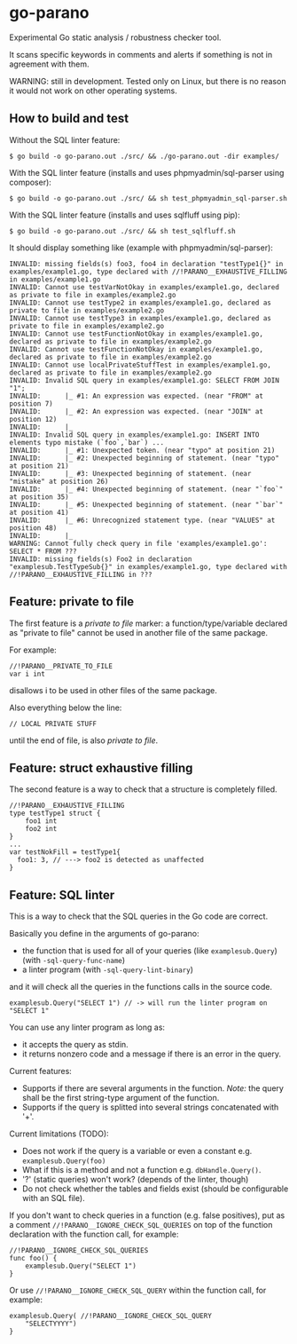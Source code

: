 # go-parano
Experimental Go static analysis / robustness checker tool.

It scans specific keywords in comments and alerts if something is not in agreement with them.

WARNING: still in development. Tested only on Linux, but there is no reason it would not work on other operating systems.

## How to build and test

Without the SQL linter feature:
```
$ go build -o go-parano.out ./src/ && ./go-parano.out -dir examples/
```

With the SQL linter feature (installs and uses phpmyadmin/sql-parser using composer):
```
$ go build -o go-parano.out ./src/ && sh test_phpmyadmin_sql-parser.sh
```
With the SQL linter feature (installs and uses sqlfluff using pip):
```
$ go build -o go-parano.out ./src/ && sh test_sqlfluff.sh
```

It should display something like (example with phpmyadmin/sql-parser):
```
INVALID: missing fields(s) foo3, foo4 in declaration "testType1{}" in examples/example1.go, type declared with //!PARANO__EXHAUSTIVE_FILLING in examples/example1.go
INVALID: Cannot use testVarNotOkay in examples/example1.go, declared as private to file in examples/example2.go
INVALID: Cannot use testType2 in examples/example1.go, declared as private to file in examples/example2.go
INVALID: Cannot use testType3 in examples/example1.go, declared as private to file in examples/example2.go
INVALID: Cannot use testFunctionNotOkay in examples/example1.go, declared as private to file in examples/example2.go
INVALID: Cannot use testFunctionNotOkay in examples/example1.go, declared as private to file in examples/example2.go
INVALID: Cannot use localPrivateStuffTest in examples/example1.go, declared as private to file in examples/example2.go
INVALID: Invalid SQL query in examples/example1.go: SELECT FROM JOIN "1";
INVALID:      |_ #1: An expression was expected. (near "FROM" at position 7)
INVALID:      |_ #2: An expression was expected. (near "JOIN" at position 12)
INVALID:      |_ 
INVALID: Invalid SQL query in examples/example1.go: INSERT INTO elements typo mistake (`foo`,`bar`) ...
INVALID:      |_ #1: Unexpected token. (near "typo" at position 21)
INVALID:      |_ #2: Unexpected beginning of statement. (near "typo" at position 21)
INVALID:      |_ #3: Unexpected beginning of statement. (near "mistake" at position 26)
INVALID:      |_ #4: Unexpected beginning of statement. (near "`foo`" at position 35)
INVALID:      |_ #5: Unexpected beginning of statement. (near "`bar`" at position 41)
INVALID:      |_ #6: Unrecognized statement type. (near "VALUES" at position 48)
INVALID:      |_ 
WARNING: Cannot fully check query in file 'examples/example1.go': SELECT * FROM ???
INVALID: missing fields(s) Foo2 in declaration "examplesub.TestTypeSub{}" in examples/example1.go, type declared with //!PARANO__EXHAUSTIVE_FILLING in ???
```

## Feature: private to file

The first feature is a _private to file_ marker: a function/type/variable declared as "private to file" cannot be used in another file of the same package.

For example:
```
//!PARANO__PRIVATE_TO_FILE
var i int
```
disallows i to be used in other files of the same package.

Also everything below the line:
```
// LOCAL PRIVATE STUFF
```
until the end of file, is also _private to file_.

## Feature: struct exhaustive filling

The second feature is a way to check that a structure is completely filled.
```
//!PARANO__EXHAUSTIVE_FILLING
type testType1 struct {
	foo1 int
	foo2 int
}
...
var testNokFill = testType1{
  foo1: 3, // ---> foo2 is detected as unaffected
}
```

## Feature: SQL linter

This is a way to check that the SQL queries in the Go code are correct.
 
Basically you define in the arguments of go-parano:
 * the function that is used for all of your queries 
 (like `examplesub.Query`) (with `-sql-query-func-name`)
 * a linter program (with `-sql-query-lint-binary`)
	
and it will check all the queries in the functions calls in the source code.

```
examplesub.Query("SELECT 1") // -> will run the linter program on "SELECT 1"
```

You can use any linter program as long as:
 * it accepts the query as stdin.
 * it returns nonzero code and a message if there is an error in the query.

Current features:
 * Supports if there are several arguments in the function. *Note:* the query 
 shall be the first string-type argument of the function.
 * Supports if the query is splitted into several strings concatenated 
 with '+'. 

Current limitations (TODO): 
 * Does not work if the query is a variable or even a constant 
 e.g. `examplesub.Query(foo)`
 * What if this is a method and not a function e.g. `dbHandle.Query()`.
 * '?' (static queries) won't work? (depends of the linter, though)
 * Do not check whether the tables and fields exist (should be configurable 
	 with an SQL file).
 
If you don't want to check queries in a function (e.g. false positives), 
put as a comment `//!PARANO__IGNORE_CHECK_SQL_QUERIES` on top of the 
function declaration with the function call, for example:
```
//!PARANO__IGNORE_CHECK_SQL_QUERIES
func foo() {
	examplesub.Query("SELECT 1")
}
```

Or use `//!PARANO__IGNORE_CHECK_SQL_QUERY` within the function call, 
for example:
```
examplesub.Query( //!PARANO__IGNORE_CHECK_SQL_QUERY
	"SELECTYYYY")
}
```

